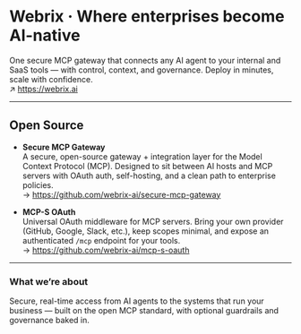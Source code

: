 # Webrix · Where enterprises become AI-native

One secure MCP gateway that connects any AI agent to your internal and SaaS tools — with control, context, and governance. Deploy in minutes, scale with confidence.  
↗︎ https://webrix.ai

---

## Open Source

- **Secure MCP Gateway**  
  A secure, open-source gateway + integration layer for the Model Context Protocol (MCP). Designed to sit between AI hosts and MCP servers with OAuth auth, self-hosting, and a clean path to enterprise policies.  
  → https://github.com/webrix-ai/secure-mcp-gateway

- **MCP-S OAuth**  
  Universal OAuth middleware for MCP servers. Bring your own provider (GitHub, Google, Slack, etc.), keep scopes minimal, and expose an authenticated `/mcp` endpoint for your tools.  
  → https://github.com/webrix-ai/mcp-s-oauth

---

### What we’re about
Secure, real-time access from AI agents to the systems that run your business — built on the open MCP standard, with optional guardrails and governance baked in.
